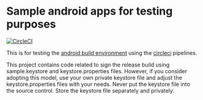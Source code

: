 # Sample android apps for testing purposes

[![CircleCI](https://circleci.com/gh/misterabdul/android-sample-app/tree/master.svg?style=svg)](https://circleci.com/gh/misterabdul/android-sample-app/tree/master)

This is for testing the [android build environment](https://github.com/misterabdul/android-build-environment) using the [circleci](https://github.com/misterabdul/android-build-environment) pipelines.

This project contains code related to sign the release build using sample.keystore and keystore.properties files. However, if you consider adopting this model, use your own private keystore file and adjust the keystore.properties files with your needs. Never put the keystore file into the source control. Store the keystore file separately and privately.
